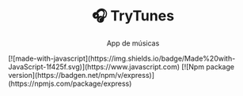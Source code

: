 <h1 align="center">🎧 TryTunes</h1>
<p align="center">App de músicas</p>
[![made-with-javascript](https://img.shields.io/badge/Made%20with-JavaScript-1f425f.svg)](https://www.javascript.com)
[![Npm package version](https://badgen.net/npm/v/express)](https://npmjs.com/package/express)
